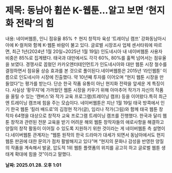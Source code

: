 # **제목: 동남아 휩쓴 K-웹툰...알고 보면 ‘현지화 전략’의 힘**

  내용: 네이버웹툰, 인니 점유율 85% ↑ 현지 창작자 육성 ‘트레이닝 캠프’ 강화동남아시아에 K-컬처와 함께 K-웹툰 바람이 불고 있다. 글로벌 시장조사 업체 센서타워에 따르면, 최근 1년(2024년 1월 20일~2025년 1월 19일) 인도네시아 내 네이버웹툰 사용자 비중은 85%로 집계됐다. 태국과 대만에서도 각각 60%, 80%를 훌쩍 넘어서는 점유율을 보였다. 경쟁사로 꼽혔던 카카오엔터테인먼트가 인도네시아와 대만 웹툰 시장 철수를 결정하면서 점유율 상승 효과를 본 것으로 풀이된다.네이버웹툰은 2015년 ‘라인웹툰’ 이름으로 인도네시아 시장에 진출했다. 약 10년째 투자를 이어오며 “현지 웹툰 시장을 만들었다”는 평가를 받는다. 단순 한국 작품 유통이 아닌 현지화 전략을 앞세운 게 특징이다. 사실상 ‘황무지’에 가까웠던 웹툰 시장을 키우기 위해 아마추어 작가가 자신의 작품을 올릴 수 있는 ‘캔버스’와 작가 교육 프로그램(트레이닝 캠프) 등을 이어왔다.특히 최근엔 트레이닝 캠프에 힘을 주는 모습이다. 네이버웹툰은 지난 1월 19일 태국 방콕에서 인기 한국 웹툰 ‘킬러 배드로’의 김정현 작가(글), 임리나 작가(그림)와 함께 태국 웹툰 창작자 64명을 대상으로 창작자 교육 프로그램 트레이닝 캠프를 진행했다. 한국과 달리 웹툰 창작과 관련된 전문 교육을 받기 어려운 해외 웹툰 창작자들의 애로사항을 해결하고 양질의 창작 활동이 이어질 수 있도록 지원하기 위한 것이라는 게 네이버웹툰 측 설명이다.네이버웹툰 관계자는 “웹툰 원작의 한국 드라마가 대세가 되면서 동남아에서도 현지 웹툰 판권에 대한 문의가 점차 활발해지고 있다”며 “현지의 문화나 감성을 반영한 양질의 작품을 계속해서 발굴, 압도적 1위 웹툰 플랫폼의 위치를 공고히 하고 글로벌 웹툰 생태계 확대에 힘쓸 것”이라고 말했다.

  **날짜: 2025.01.28. 오후 1:01**
